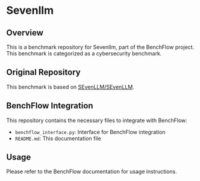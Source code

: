 # Sevenllm

## Overview

This is a benchmark repository for Sevenllm, part of the BenchFlow project. This benchmark is categorized as a cybersecurity benchmark.

## Original Repository

This benchmark is based on [SEvenLLM/SEvenLLM](https://github.com/SEvenLLM/SEvenLLM).

## BenchFlow Integration

This repository contains the necessary files to integrate with BenchFlow:

- `benchflow_interface.py`: Interface for BenchFlow integration
- `README.md`: This documentation file

## Usage

Please refer to the BenchFlow documentation for usage instructions.
